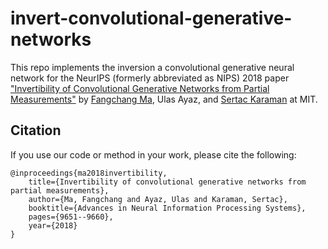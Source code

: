 # invert-convolutional-generative-networks

This repo implements the inversion a convolutional generative neural network for the NeurIPS (formerly abbreviated as NIPS) 2018 paper ["Invertibility of Convolutional Generative Networks from Partial Measurements"](https://papers.nips.cc/paper/8171-invertibility-of-convolutional-generative-networks-from-partial-measurements) by [Fangchang Ma](http://www.mit.edu/~fcma), Ulas Ayaz, and [Sertac Karaman](http://karaman.mit.edu/) at MIT.

## Citation 
If you use our code or method in your work, please cite the following:

	@inproceedings{ma2018invertibility,
		title={Invertibility of convolutional generative networks from partial measurements},
		author={Ma, Fangchang and Ayaz, Ulas and Karaman, Sertac},
		booktitle={Advances in Neural Information Processing Systems},
		pages={9651--9660},
		year={2018}
	}
